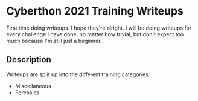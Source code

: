 # Cyberthon 2021 Training Writeups

First time doing writeups. I hope they're alright. I will be doing writeups for every challenge I have done, no matter how trivial, but don't expect too much because I'm still just a beginner.

## Description

Writeups are split up into the different training categories:
- Miscellaneous
- Forensics